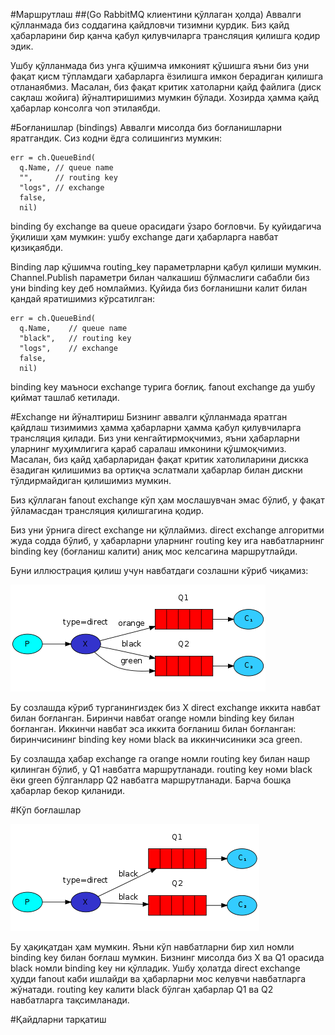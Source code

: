 #Маршрутлаш
##(Go RabbitMQ клиентини қўллаган ҳолда)
Аввалги қўлланмада биз соддагина қайдловчи тизимни қурдик. Биз қайд ҳабарларини бир қанча қабул қилувчиларга трансляция қилишга қодир эдик.

Ушбу қўлланмада биз унга қўшимча имконият қўшишга яъни биз уни фақат қисм тўпламдаги ҳабарларга ёзилишга имкон берадиган қилишга отланаябмиз. Масалан, биз фақат критик хатоларни қайд файлига (диск сақлаш жойига) йўналтиришимиз мумкин бўлади. Хозирда ҳамма қайд ҳабарлар консолга чоп этилаябди.

#Боғланишлар (bindings)
Аввалги мисолда биз боғланишларни яратгандик.  Сиз кодни ёдга солишингиз мумкин:

```
err = ch.QueueBind(
  q.Name, // queue name
  "",     // routing key
  "logs", // exchange
  false,
  nil)
```
binding бу exchange ва queue орасидаги ўзаро боғловчи. Бу қуйидагича ўқилиши ҳам мумкин: ушбу exchange даги ҳабарларга навбат қизиқаябди.

Binding лар қўшимча routing_key параметрларни қабул қилиши мумкин. Channel.Publish  параметри билан чалкашиш бўлмаслиги сабабли биз уни binding key деб номлаймиз. Қуйида биз боғланишни калит билан қандай яратишимиз кўрсатилган:

```
err = ch.QueueBind(
  q.Name,    // queue name
  "black",   // routing key
  "logs",    // exchange
  false,
  nil)
```
binding key маъноси exchange турига боғлиқ. fanout exchange да ушбу қиймат ташлаб кетилади.

#Exchange ни йўналтириш
Бизнинг аввалги қўлланмада яратган қайдлаш тизимимиз ҳамма ҳабарларни ҳамма қабул қилувчиларга трансляция қилади. Биз уни кенгайтирмоқчимиз, яъни ҳабарларни уларнинг муҳимлигига қараб саралаш имконини қўшмоқчимиз. Масалан, биз қайд ҳабарларидан фақат критик хатолиларини дискка ёзадиган қилишимиз ва ортиқча эслатмали ҳабарлар билан дискни тўлдирмайдиган қилишимиз мумкин.

Биз қўллаган fanout exchange кўп ҳам мослашувчан эмас бўлиб, у фақат ўйламасдан трансляция қилишгагина қодир.

Биз уни ўрнига direct exchange ни қўллаймиз. direct exchange  алгоритми жуда содда бўлиб, у ҳабарларни уларнинг routing key ига  навбатларнинг binding key (боғланиш калити) аниқ мос келсагина маршрутлайди.

Буни иллюстрация қилиш учун навбатдаги созлашни кўриб чиқамиз:

![](4.1.png)

Бу созлашда кўриб турганингиздек биз X  direct exchange иккита навбат билан боғланган. Биринчи навбат orange  номли binding key билан боғланган. Иккинчи навбат эса иккита боғланиш билан боғланган: биринчисининг binding key номи black ва иккинчисиники эса green. 

Бу созлашда ҳабар exchange га orange номли routing key билан нашр қилинган бўлиб, у Q1 навбатга маршрутланади. routing key номи black ёки green бўлганларр Q2 навбатга маршрутланади. Барча бошқа ҳабарлар бекор қиланиди.

#Кўп боғлашлар

![](4.2.png)

Бу ҳақиқатдан ҳам мумкин. Яъни кўп навбатларни бир хил номли binding key билан боғлаш мумкин. Бизнинг мисолда биз X ва Q1 орасида black номли binding key ни қўлладик. Ушбу ҳолатда direct exchange ҳудди fanout каби ишлайди ва ҳабарларни мос келувчи навбатларга жўнатади. routing key калити black бўлган ҳабарлар Q1 ва Q2 навбатларга тақсимланади.

#Қайдларни тарқатиш
